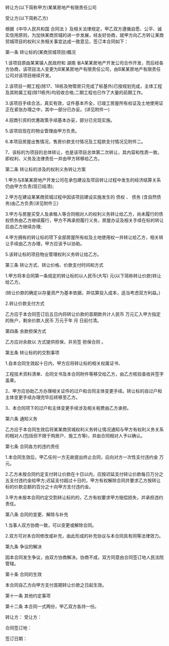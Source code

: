 
 


转让方(以下简称甲方)某某房地产有限责任公司


受让方(以下简称乙方)


根据《中华人民共和国
合同法
》及相关法律规定，甲乙双方遵循自愿、公平、诚实信用原则，为加快某商贸城的进一步发展，经友好协商，就甲方向乙方转让某商贸城项目的权利义务相关事宜达成一致意见，签订本合同如下：


第一条 转让标的(某商贸城项目)概况


1.该项目原由某某镇人民政府和
湖南
省A某某房地产开发公司合作开发，而后经各方协商，该项目法人变更为B某某房地产有限责任公司，由B某某房地产有限责任公司对该项目继续开发。


2.该项目一期工程(除17、18栋及物管房只完成了桩基外)已按规划完成，主体工程及其附属工程(除11栋外)均验收合格;二期工程也已作了大量的前期工作。


3.该项目手续合法，真实有效，证件基本齐全，已竣工房屋所有权证及土地使用证正在紧张办理之中，其中一部分已办妥。(详见附件一)


4.招商引资的优惠政策手续基本办妥，部分已兑现实施。


5.该项目现在的物业管理由甲方负责。


6.本项目房屋出售情况，售房价款支付情况及工程款支付情况见附件二。


7、该标的为项目的总体转让，也是该项目总体第二次转让，其内容和性质一致，即权利、义务及法律责任一并由甲方转移给乙方。


第二条 转让标的涉及的权利义务转让方案


1.甲方与B某某房地产开发公司在承包建设及项目转让过程中发生的经济结算关系仍由甲方负责(现已结清);


2.甲方在建设某某商贸城过程中因该项目建设实施发生的
债权
、
债务
(含自然债务)由乙方负责(详见附件三)


3.甲方与房屋买受人及承租人等合同相对人的权利义务转让给乙方，尚未履行的债权债务由乙方继续履行，甲方不再承担履行义务，房屋办证及相关手续在标的转让后由乙方继续办理;


4.甲方拥有的转让标的项下全部房屋所有权及土地使用权一并转让给乙方，相关转让手续由乙方办理，甲方应该予以协助。


5.该转让标的项目物业管理权利义务转让给乙方。


第三条 转让方式、转让价格、价款支付时间和方式


1.甲方将本合同第一条规定的转让标的以人民币(大写) 元(以下简称转让价款)转让给乙方。


(转让价款的确定以存量资产为基本依据，并估算投入成本，适当考虑双方利益。)


2.转让价款支付方式


乙方应于本合同签订后五日内将转让价款的首期款共计人民币 万元汇入甲方指定的账户，剩余价款人民币 万元于年 月 日前付清。


第四条 余款担保方式


乙方应对余款以 方式提供担保，并另签
担保合同
。


第五条 转让标的的交割事项


1.自本合同生效起十日内，甲方应将转让标的相关权属证书、


工程技术资料清单、合同文书及本合同附件等移交给乙方，由乙方核验查收并签字盖章。


2、甲方应协助乙方办理相关证件的过户和合同主体变更手续。转让标的自过户和主体变更手续办理完毕后转移至乙方。


3、本合同项下的过户和主体变更手续涉及相关税费由乙方承担。


第六条 通知义务


乙方应于本合同生效后将某某商贸城权利义务转让情况通知与甲方有权利义务关系的相对人(包括但不限于购房户、施工方等)，并由合同相对人予以确认。


第七条 合同各方的违约责任


1.本合同生效后，甲乙任何一方无故提出终止合同，应向对方一次性支付违约金 万元。


2.乙方未按合同约定支付转让价款在十日以内，应按迟延支付转让价款每日万分之五支付违约金给甲方;迟延支付超过十日的，甲方有权解除合同并要求乙方按转让标的价款总额的百分之十向甲方支付违约金。


3.甲方未按本合同约定交割转让标的的，乙方有权要求甲方赔偿损失，并承担违约责任。


第八条 合同的变更、解除与补充


1.当事人双方协商一致，可以变更或解除合同。


2.双方可对本合同修改或补充，由此形成的补充协议与本合同具有同等法律效力。


第九条 争议的解决


因本合同发生争议，由双方协商解决。协商不成，双方同意由合同签订地人民法院管辖。


第十条 合同的生效


本合同自乙方向甲方支付首期转让价款之日起生效。


第十一条 其他约定事项


第十二条 本合同一式两份，甲乙双方各持一份。


转让方： 受让方：


合同签订地：


签订日期：
 


 

 
 
 
 
 
  


  
 

  


  


  
 
 
 
 

